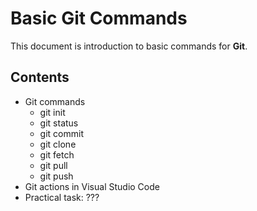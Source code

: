 # Basic Git Commands

This document is introduction to basic commands for **Git**.

## Contents

- Git commands
  - git init
  - git status
  - git commit
  - git clone
  - git fetch
  - git pull
  - git push
- Git actions in Visual Studio Code
- Practical task: ???
